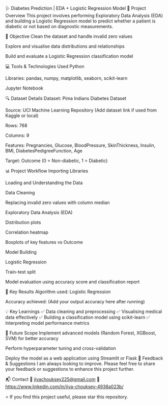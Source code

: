 🩺 Diabetes Prediction | EDA + Logistic Regression Model
📌 Project Overview
This project involves performing Exploratory Data Analysis (EDA) and building a Logistic Regression model to predict whether a patient is diabetic or not based on diagnostic measurements.

🎯 Objective
Clean the dataset and handle invalid zero values

Explore and visualise data distributions and relationships

Build and evaluate a Logistic Regression classification model

💻 Tools & Technologies Used
Python

Libraries: pandas, numpy, matplotlib, seaborn, scikit-learn

Jupyter Notebook

🔍 Dataset Details
Dataset: Pima Indians Diabetes Dataset

Source: UCI Machine Learning Repository (Add dataset link if used from Kaggle or local)

Rows: 768

Columns: 9

Features: Pregnancies, Glucose, BloodPressure, SkinThickness, Insulin, BMI, DiabetesPedigreeFunction, Age

Target: Outcome (0 = Non-diabetic, 1 = Diabetic)

📊 Project Workflow
Importing Libraries

Loading and Understanding the Data

Data Cleaning

Replacing invalid zero values with column median

Exploratory Data Analysis (EDA)

Distribution plots

Correlation heatmap

Boxplots of key features vs Outcome

Model Building

Logistic Regression

Train-test split

Model evaluation using accuracy score and classification report

🎯 Key Results
Algorithm used: Logistic Regression

Accuracy achieved: (Add your output accuracy here after running)

💡 Key Learnings
✅ Data cleaning and preprocessing
✅ Visualising medical data effectively
✅ Building a classification model using scikit-learn
✅ Interpreting model performance metrics

🚀 Future Scope
Implement advanced models (Random Forest, XGBoost, SVM) for better accuracy

Perform hyperparameter tuning and cross-validation

Deploy the model as a web application using Streamlit or Flask
🙌 Feedback & Suggestions
I am always looking to improve. Please feel free to share your feedback or suggestions to enhance this project further.

📬 Contact
📧 jiyachouksey225@gmail.com
💼 https://www.linkedin.com/in/jiya-chouksey-4938a023b/

⭐ If you find this project useful, please star this repository.














